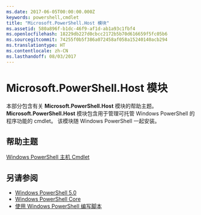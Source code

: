 ```yaml
---
ms.date: 2017-06-05T00:00:00.000Z
keywords: powershell,cmdlet
title: "Microsoft.PowerShell.Host 模块"
ms.assetid: 580a896f-b1dc-46f9-af1d-ab1a93c1fbf4
ms.openlocfilehash: 18229db227d0cbcc2172b5b70d616659f5fc05b6
ms.sourcegitcommit: 74255f0b5f386a072458af058a15240140acb294
ms.translationtype: HT
ms.contentlocale: zh-CN
ms.lasthandoff: 08/03/2017
---
```

# <a name="microsoftpowershellhost-module"></a>Microsoft.PowerShell.Host 模块
本部分包含有关 **Microsoft.PowerShell.Host** 模块的帮助主题。 **Microsoft.PowerShell.Host** 模块包含用于管理可托管 Windows PowerShell 的程序功能的 cmdlet。 该模块随 Windows PowerShell 一起安装。

## <a name="help-topics"></a>帮助主题
[Windows PowerShell 主机 Cmdlet](http://go.microsoft.com/fwlink/?LinkID=245859)

## <a name="see-also"></a>另请参阅
- [Windows PowerShell 5.0](Windows-PowerShell-5.0.md)
- [Windows PowerShell Core](https://technet.microsoft.com/en-us/library/4b75f1e4-f327-48f3-92ab-bf5435094d41)
- [使用 Windows PowerShell 编写脚本](../../getting-started/fundamental/Scripting-with-Windows-PowerShell.md)

